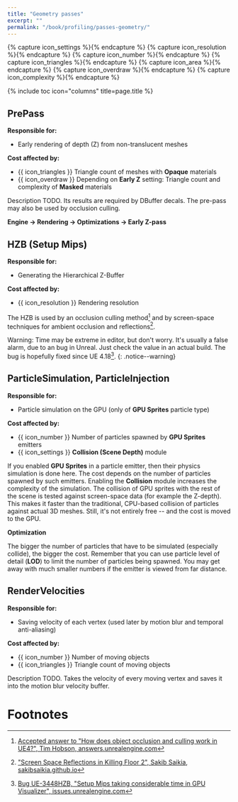 ```yaml
---
title: "Geometry passes"
excerpt: ""
permalink: "/book/profiling/passes-geometry/"
---
```


{% capture icon_settings %}<i class="fa fa-sliders fa-fw" style="color: #bb72d6" aria-hidden="true"></i>{% endcapture %}
{% capture icon_resolution %}<i class="fa fa-television fa-fw" style="color: #ab131c" aria-hidden="true"></i>{% endcapture %}
{% capture icon_number %}<i class="fa fa-tags fa-fw" style="color: #485cbe" aria-hidden="true"></i>{% endcapture %}
{% capture icon_triangles %}<i class="fa fa-cube fa-fw" style="color: #72b4e6" aria-hidden="true"></i>{% endcapture %}
{% capture icon_area %}<i class="fa fa-dot-circle-o fa-fw" style="color: #42ad82" aria-hidden="true"></i>{% endcapture %}
{% capture icon_overdraw %}<i class="fa fa-database fa-fw" style="color: #ddbd3b" aria-hidden="true"></i>{% endcapture %}
{% capture icon_complexity %}<i class="fa fa-gears fa-fw" style="color: #bb72d6" aria-hidden="true"></i>{% endcapture %}

{% include toc icon="columns" title=page.title %}

## PrePass

**Responsible for:**

* Early rendering of depth (Z) from non-translucent meshes

**Cost affected by:**

* {{ icon_triangles }} Triangle count of meshes with __Opaque__ materials
* {{ icon_overdraw }} Depending on __Early Z__ setting: Triangle count and complexity of __Masked__ materials

Description TODO. Its results are required by DBuffer decals. The pre-pass may also be used by occlusion culling.

__Engine → Rendering → Optimizations → Early Z-pass__

## HZB (Setup Mips)

**Responsible for:**

* Generating the Hierarchical Z-Buffer

**Cost affected by:**

* {{ icon_resolution }} Rendering resolution

The HZB is used by an occlusion culling method[^hzbocclusion] and by screen-space techniques for ambient occlusion and reflections[^hzbuse].

Warning: Time may be extreme in editor, but don't worry. It's usually a false alarm, due to an bug in Unreal. Just check the value in an actual build. The bug is hopefully fixed since UE 4.18[^hzbbug].
{: .notice--warning}

## ParticleSimulation, ParticleInjection

**Responsible for:**

* Particle simulation on the GPU (only of __GPU Sprites__ particle type)

**Cost affected by:**

* {{ icon_number }} Number of particles spawned by __GPU Sprites__ emitters
* {{ icon_settings }} __Collision (Scene Depth)__ module

If you enabled __GPU Sprites__ in a particle emitter, then their physics simulation is done here. The cost depends on the number of particles spawned by such emitters. Enabling the __Collision__ module increases the complexity of the simulation. The collision of GPU sprites with the rest of the scene is tested against screen-space data (for example the Z-depth). This makes it faster than the traditional, CPU-based collision of particles against actual 3D meshes. Still, it's not entirely free -- and the cost is moved to the GPU.

**Optimization**

The bigger the number of particles that have to be simulated (especially collide), the bigger the cost. Remember that you can use particle level of detail (__LOD__) to limit the number of particles being spawned. You may get away with much smaller numbers if the emitter is viewed from far distance.

## RenderVelocities

**Responsible for:**

* Saving velocity of each vertex (used later by motion blur and temporal anti-aliasing)

**Cost affected by:**

* {{ icon_number }} Number of moving objects
* {{ icon_triangles }} Triangle count of moving objects

Description TODO. Takes the velocity of every moving vertex and saves it into the motion blur velocity buffer.

# Footnotes

[^hzbocclusion]: [Accepted answer to "How does object occlusion and culling work in UE4?", Tim Hobson, answers.unrealengine.com](https://answers.unrealengine.com/questions/312646/how-does-object-occlusion-and-culling-work-in-ue4.html)
[^hzbuse]: ["Screen Space Reflections in Killing Floor 2", Sakib Saikia, sakibsaikia.github.io](https://sakibsaikia.github.io/graphics/2016/12/25/Screen-Space-Reflection-in-Killing-Floor-2.html)
[^hzbbug]: [Bug UE-3448HZB, "Setup Mips taking considerable time in GPU Visualizer", issues.unrealengine.com](https://issues.unrealengine.com/issue/UE-33448)